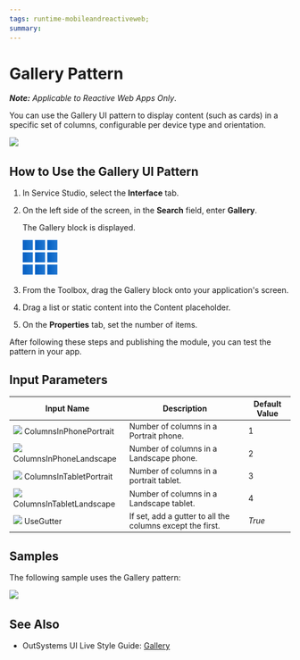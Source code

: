 ```yaml
---
tags: runtime-mobileandreactiveweb;  
summary: 
---
```


# Gallery Pattern

**_Note:_**  _Applicable to Reactive Web Apps Only_.

You can use the Gallery UI pattern to display content (such as cards) in a specific set of columns, configurable
per device type and orientation. 


![](images/Gallery_preview.png)

## How to Use the Gallery UI Pattern
1. In Service Studio, select the **Interface** tab.

2. On the left side of the screen, in the **Search** field, enter **Gallery**. 
    
    The Gallery block is displayed. 

     ![](<images/gallery-image-1.png>)

3. From the Toolbox, drag the Gallery block onto your application's screen. 

4.  Drag a list or static content into the Content placeholder.

5. On the **Properties** tab, set the number of items.

After following these steps and publishing the module, you can test the pattern in your app.

## Input Parameters

**Input Name** |  **Description** |  **Default Value**  
---|---|---  
![](images/input.png) ColumnsInPhonePortrait  |  Number of columns in a Portrait phone.  |  1  
![](images/input.png) ColumnsInPhoneLandscape  |  Number of columns in a Landscape phone.  |  2  
![](images/input.png) ColumnsInTabletPortrait  |  Number of columns in a portrait tablet.  |  3  
![](images/input.png) ColumnsInTabletLandscape  |  Number of columns in a Landscape tablet.  |  4  
![](images/input.png) UseGutter  |  If set, add a gutter to all the columns except the first.  |  _True_  
  


## Samples

The following sample uses the Gallery pattern:

![](images/Gallery-Sample-1.PNG)

## See Also

* OutSystems UI Live Style Guide: [Gallery](https://outsystemsui.outsystems.com/WebStyleGuidePreview/Gallery.aspx)

